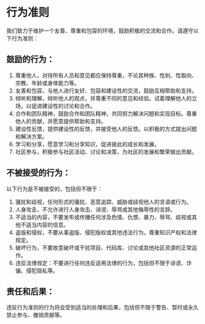 # 行为准则

我们致力于维护一个友善、尊重和包容的环境，鼓励积极的交流和合作。请遵守以下行为准则：

## 鼓励的行为：

1. 尊重他人，对待所有人员和意见都应保持尊重，不论其种族、性别、性取向、宗教、年龄或身体能力等。
2. 友善和包容，与他人进行友好、包容和建设性的交流，鼓励互相帮助和支持。
3. 倾听和理解，倾听他人的观点，并尊重不同的意见和经验。试着理解他人的立场，以促进建设性的讨论和合作。
4. 合作和团队精神，鼓励合作和团队精神，共同努力解决问题和实现目标。尊重他人的贡献，并愿意提供帮助和支持。
5. 建设性反馈，提供建设性的反馈，并接受他人的反馈。以积极的方式提出问题和解决方案。
6. 学习和分享，愿意学习和分享知识，促进彼此的成长和发展。
7. 社区参与，积极参与社区活动、讨论和决策，为社区的发展和繁荣做出贡献。

## 不被接受的行为：

以下行为是不被接受的，包括但不限于：
1. 骚扰和歧视，任何形式的骚扰、恶意追踪、威胁或歧视他人的言语或行为。 
2. 人身攻击，不允许进行人身攻击、诽谤、辱骂或其他侮辱性的言辞。 
3. 不适当的内容，不要发布或传播任何涉及色情、仇恨、暴力、辱骂、歧视或其他不适当内容的信息。 
4. 盗版和侵权，不要从事盗版、侵犯版权或其他违法行为。尊重知识产权和法律规定。 
5. 破坏行为，不要故意破坏或干扰项目、代码库、讨论或其他社区资源的正常运作。 
6. 违反法律规定：不要进行任何违反适用法律的行为，包括但不限于诽谤、诈骗、侵犯隐私等。

## 责任和后果：

违反行为准则的行为将会受到适当的处理和后果，包括但不限于警告、暂时或永久禁止参与、撤销贡献等。